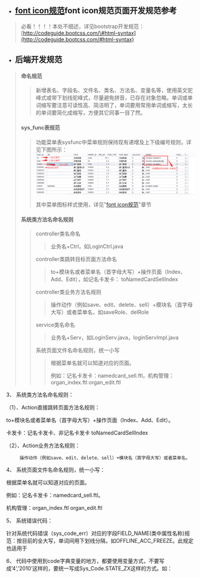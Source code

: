 * ## [font icon规范](/kai-fa-gui-fan/qian-duan-kai-fa-gui-fan.md)font icon规范页面开发规范参考

> 必看！！！！本处不细述，详见bootstrap开发规范： [http://codeguide.bootcss.com/\#html-syntax](http://codeguide.bootcss.com/#html-syntax)

* ## 后端开发规范

> #### 命名规范
>
> > 新增表名、字段名、文件名、类名、方法名、变量名等，使用英文驼峰式或带下划线驼峰式，尽量避免拼音，已存在对象忽略。单词或单词缩写要注意可读性高、简洁明了，单词要用常用单词或缩写，太长的单词要简化成缩写，方便其它同事一目了然。
>
> #### sys\_func表规范
>
> > 功能菜单表sysfunc中菜单规则保持现有递增及上下级编号规则，详见下图所示：![](/assets/sys_func.png)
> >
> > 其中菜单图标样式使用，详见"[font icon规范](/kai-fa-gui-fan/qian-duan-kai-fa-gui-fan.md)"章节
>
> #### 系统类方法名命名规则
>
> > controller类名命名
> >
> > > 业务名+Ctrl，如LoginCtrl.java
> >
> > controller类跳转目标页面方法命名
> >
> > > to+模块名或者菜单名（首字母大写）+操作页面（Index、Add、Edit），如记名卡发卡： toNamedCardSellIndex
> >
> > controller类业务方法名规则
> >
> > > 操作动作（例如save、edit、delete、sell）+模块名（首字母大写）或者菜单名，如saveRole、delRole
> >
> > service类名命名
> >
> > > 业务名+Serv，如LoginServ.java，loginServImpl.java
> >
> > 系统页面文件名命名规则，统一小写
> >
> > > 根据菜单名就可以知道对应的页面。
> > >
> > > 例如：记名卡发卡：namedcard\_sell.ftl，机构管理：organ\_index.ftl   organ\_edit.ftl

3、 系统类方法名命名规则：

（1）、Action直接跳转页面方法名规则：

to+模块名或者菜单名（首字母大写）+操作页面（Index、Add、Edit）。

卡发卡：记名卡发卡、非记名卡发卡 toNamedCardSellIndex

（2）、Action业务方法名规则：

```
     操作动作（例如save、edit、delete、sell）+模块名（首字母大写）或者菜单名。
```

4、 系统页面文件名命名规则，统一小写：

根据菜单名就可以知道对应的页面。

例如：记名卡发卡：namedcard\_sell.ftl。

机构管理：organ\_index.ftl   organ\_edit.ftl

5、 系统错误代码：

针对系统代码错误（sys\_code\_err）对应的字段FIELD\_NAME\(类中属性名称\)规范：按目前的全大写，单词间用下划线分隔，如OFFLINE\_ACC\_FREEZE。此规定也适用于

6、 代码中使用到code字典变量的地方，都要使用变量方式，不要写成’4’,’2010’这样的，要统一写成Sys\_Code.STATE\_ZX这样的方式。如：

